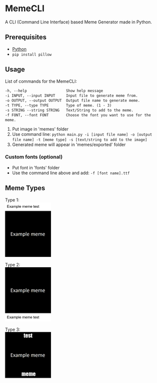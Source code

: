# MemeCLI
A CLI (Command Line Interface) based Meme Generator made in Python.

## Prerequisites
- [Python](https://www.python.org/)
- `pip install pillow`

## Usage
List of commands for the MemeCLI:
```
-h, --help                  Show help message
-i INPUT, --input INPUT     Input file to generate meme from.
-o OUTPUT, --output OUTPUT  Output file name to generate meme.
-t TYPE, --type TYPE        Type of meme. (1 - 3)
-s STRING --string STRING   Text/String to add to the meme.
-f FONT, --font FONT        Choose the font you want to use for the meme.
```

1. Put image in 'memes' folder
2. Use command line: `python main.py -i [input file name] -o [output file name] -t [meme type] -s [text/string to add to the image]`
3. Generated meme will appear in 'memes/exported' folder

### Custom fonts (optional)
- Put font in 'fonts' folder
- Use the command line above and add: `-f [font name].ttf`

## Meme Types

Type 1:  
<img src='memes/exported/example.png' style='width: 30%'>

Type 2:  
<img src='memes/exported/example2.png' style='width: 30%'>

Type 3:  
<img src='memes/exported/example3.png' style='width: 30%'>
